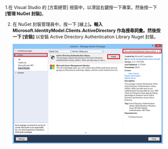 1.在 Visual Studio 的 [方案總管] 視窗中，以滑鼠右鍵按一下專案，然後按一下 **[管理 NuGet 封裝]**。

2. 在 NuGet 封裝管理員中，按一下 [線上]****。輸入 **Microsoft.IdentityModel.Clients.ActiveDirectory** 作為搜尋詞彙。然後按一下 [安裝]**** 以安裝 Active Directory Authentication Library Nuget 封裝。 

   ![](./media/mobile-services-dotnet-adal-install-nuget/mobile-services-adal-nuget-package.png)

<!--HONumber=42-->
